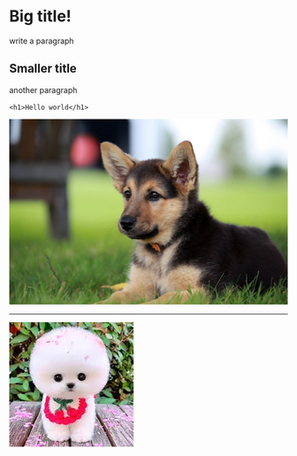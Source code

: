 # Big title!

write a paragraph

## Smaller title

another paragraph

```
<h1>Hello world</h1>
```

![lovely picture](images/file.jpeg)

---

![lovely puppy picture](images/puppy.jpeg)
